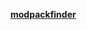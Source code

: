 [**modpackfinder**](https://www.modpackindex.com/modpack/finder?version=1-12-2&included_mods=17003)
